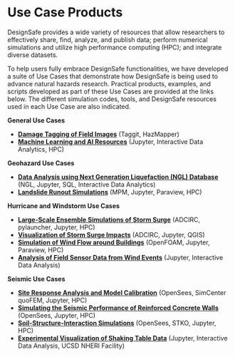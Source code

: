 # Use Case Products

DesignSafe provides a wide variety of resources that allow researchers to effectively share, find, analyze, and publish data; perform numerical simulations and utilize high performance computing (HPC); and integrate diverse datasets.  

To help users fully embrace DesignSafe functionalities, we have developed a suite of Use Cases that demonstrate how DesignSafe is being used to advance natural hazards research.  Practical products, examples, and scripts developed as part of these Use Cases are provided at the links below.  The different simulation codes, tools, and DesignSafe resources used in each Use Case are also indicated.

<b> General Use Cases </b><br/>
* [**Damage Tagging of Field Images**](haan/usecase.md) (Taggit, HazMapper)<br/>
* [**Machine Learning and AI Resources**](vantassel_and_zhang/usecase.md) (Jupyter, Interactive Data Analytics, HPC)<br/>


<b> Geohazard Use Cases </b><br/>
* [**Data Analysis using Next Generation Liquefaction (NGL) Database**](brandenberg/usecase.md) (NGL, Jupyter, SQL, Interactive Data Analytics)<br/>
* [**Landslide Runout Simulations**](kumar/usecase.md) (MPM, Jupyter, Paraview, HPC)<br/>

<b> Hurricane and Windstorm Use Cases </b><br/>
* [**Large-Scale Ensemble Simulations of Storm Surge**](dawson/usecase.md)  (ADCIRC, pylauncher, Jupyter, HPC)<br/>
* [**Visualization of Storm Surge Impacts**](padgett/usecase.md) (ADCIRC, Jupyter, QGIS)<br/>
* [**Simulation of Wind Flow around Buildings**](kareem/usecase.md) (OpenFOAM, Jupyter, Paraview, HPC)<br/>
* [**Analysis of Field Sensor Data from Wind Events**](pinelli/usecase.md) (Jupyter, Interactive Data Analysis)<br/>

<b> Seismic Use Cases </b><br/>
* [**Site Response Analysis and Model Calibration**](arduino/usecase.md) (OpenSees, SimCenter quoFEM, Jupyter, HPC)<br/>
* [**Simulating the Seismic Performance of Reinforced Concrete Walls**](lowes/usecase.md) (OpenSees, Jupyter, HPC)<br/>
* [**Soil-Structure-Interaction Simulations**](rathje/usecase.md) (OpenSees, STKO, Jupyter, HPC)<br/>
* [**Experimental Visualization of Shaking Table Data**](mosqueda/usecase.md) (Jupyter, Interactive Data Analysis, UCSD NHERI Facility)<br/>
